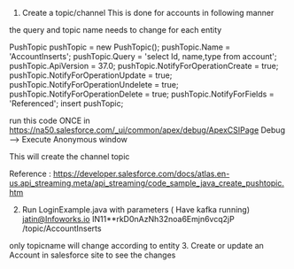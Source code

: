 1. Create a topic/channel
  This is done for accounts in following manner

the query and topic name needs to change for each entity

PushTopic pushTopic = new PushTopic();
pushTopic.Name = 'AccountInserts';
pushTopic.Query = 'select Id, name,type from account';   
pushTopic.ApiVersion = 37.0;
pushTopic.NotifyForOperationCreate = true;
pushTopic.NotifyForOperationUpdate = true;
pushTopic.NotifyForOperationUndelete = true;
pushTopic.NotifyForOperationDelete = true;
pushTopic.NotifyForFields = 'Referenced';
insert pushTopic;

run this code ONCE in 
https://na50.salesforce.com/_ui/common/apex/debug/ApexCSIPage
Debug --> Execute Anonymous window

This will create the channel topic 

Reference : https://developer.salesforce.com/docs/atlas.en-us.api_streaming.meta/api_streaming/code_sample_java_create_pushtopic.htm

2. Run LoginExample.java with parameters ( Have kafka running)
jatin@Infoworks.io IN11**rkD0nAzNh32noa6Emjn6vcq2jP /topic/AccountInserts

only topicname will change according to entity
3. Create or update an Account in salesforce site to see the changes
